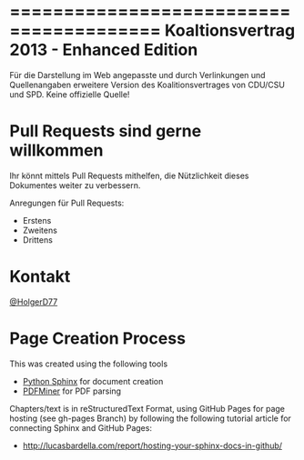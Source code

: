 ========================================
Koaltionsvertrag 2013 - Enhanced Edition
========================================

Für die Darstellung im Web angepasste und durch Verlinkungen und Quellenangaben erweitere
Version des Koalitionsvertrages von CDU/CSU und SPD. Keine offizielle Quelle!

Pull Requests sind gerne willkommen
===================================
Ihr könnt mittels Pull Requests mithelfen, die Nützlichkeit dieses Dokumentes weiter zu 
verbessern.

Anregungen für Pull Requests:
* Erstens
* Zweitens
* Drittens

Kontakt
=======
[@HolgerD77](https://twitter.com/holgerd77)


Page Creation Process
=====================
This was created using the following tools
* [Python Sphinx](http://sphinx-doc.org/) for document creation
* [PDFMiner](http://www.unixuser.org/~euske/python/pdfminer/) for PDF parsing

Chapters/text is in reStructuredText Format, using GitHub Pages for page
hosting (see gh-pages Branch) by following the following tutorial article
for connecting Sphinx and GitHub Pages:
* http://lucasbardella.com/report/hosting-your-sphinx-docs-in-github/


